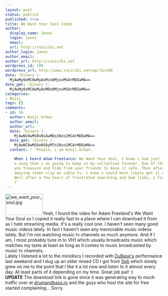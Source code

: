 ```yaml
---
layout: post
status: publish
published: true
title: We Want Your Soul video
author:
  display_name: Janos
  login: janos
  email: 
  url: http://rusiczki.net
author_login: janos
author_email: 
author_url: http://rusiczki.net
wordpress_id: 188
wordpress_url: http://www.rusiczki.net/wp/?p=188
date: !binary |-
  MjAwMy0xMC0wMyAxMzo0MjoxMSArMDIwMA==
date_gmt: !binary |-
  MjAwMy0xMC0wMyAxMDo0MjoxMSArMDIwMA==
categories:
- Music
tags: []
comments:
- id: 16
  author: Kenji Urban
  author_email: 
  author_url: ''
  date: !binary |-
    MjAwNC0wMS0xNiAwMDo1Nzo1MCArMDEwMA==
  date_gmt: !binary |-
    MjAwNC0wMS0xNSAyMTo1Nzo1MCArMDEwMA==
  content: ! 'People, i am Kenji Urban.

    When i heard Adam Freelance: We Want Your Soul, I knew i had just listened to
    a song that i as going to keep in my collection forever. One of those Vinyls that
    you treasure and hide from your friends to keep it safe. Then after seeing the
    amazing video clip on cable tv, i knew i could most likely get it on the net.
    Well after a few hours of frustrated searching and bad links, i finally came across
    J'
---
```

<p><img alt="we_want_your_soul.jpg" src="http://www.rusiczki.net/blog/blogpics/we_want_your_soul.jpg" width="120" height="68" border="0" class="postimage" />Yeah, I found the video for Adam Freeland's We Want Your Soul so I copied it really fast to a place where I can download it from as I hate streaming media. It's a really cool one. I haven't seen many good music videos lately. In fact I haven't seen any memorable music videos lately. But I'm not watching music tv channels so much anymore. And if I am, I most probably tune in to VH1 which usually broadcasts music which matches my taste at least as long as it comes to music broadcasted by music tv channels.<br />
Lately I listened a lot to the minidiscs I recorded with <a href="http://drumandbass.ro/dnb/artists/dj_dubase/" title="DuBase's profile @ DrumAndBass.RO">DuBase's</a> performance last weekend and I dug up an older mixed CD I got from <a href="http://drumandbass.ro/dnb/artists/infamous_massive/" title="Seb's profile at DrumAndBass.RO">Seb</a> which slowly grew on me to the point that I like it a lot now and listen to it almost every day. At least parts of it depending on my time. Great job pal! :)<br />
<b>UPDATE</b> The download link is gone since it was generating way to much traffic over at <a href="http://www.drumandbass.ro">drumandbass.ro</a> and the guys who host the site for free started complaining... Sorry.</p>
